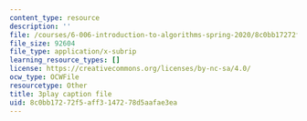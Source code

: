 ```yaml
---
content_type: resource
description: ''
file: /courses/6-006-introduction-to-algorithms-spring-2020/8c0bb17272f5aff3147278d5aafae3ea_i9OAOk0CUQE.srt
file_size: 92604
file_type: application/x-subrip
learning_resource_types: []
license: https://creativecommons.org/licenses/by-nc-sa/4.0/
ocw_type: OCWFile
resourcetype: Other
title: 3play caption file
uid: 8c0bb172-72f5-aff3-1472-78d5aafae3ea
---
```

